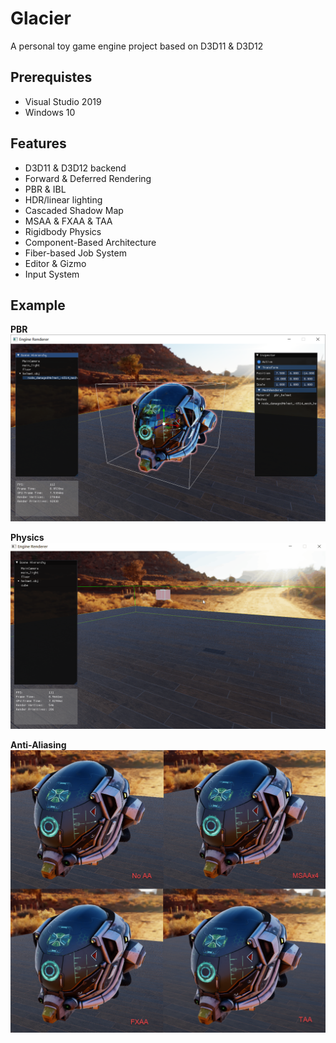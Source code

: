 # Glacier

A personal toy game engine project based on D3D11 & D3D12

## Prerequistes
* Visual Studio 2019
* Windows 10

## Features

* D3D11 & D3D12 backend
* Forward & Deferred Rendering
* PBR & IBL
* HDR/linear lighting
* Cascaded Shadow Map
* MSAA & FXAA & TAA
* Rigidbody Physics
* Component-Based Architecture
* Fiber-based Job System
* Editor & Gizmo
* Input System

## Example

**PBR**
![PBR](samples/helmet.png)

**Physics**
![PBR](samples/fall.gif)

**Anti-Aliasing**
![PBR](samples/AA.png)